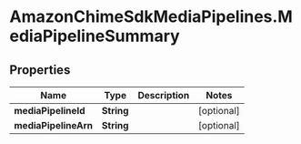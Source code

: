 # AmazonChimeSdkMediaPipelines.MediaPipelineSummary

## Properties

Name | Type | Description | Notes
------------ | ------------- | ------------- | -------------
**mediaPipelineId** | **String** |  | [optional] 
**mediaPipelineArn** | **String** |  | [optional] 


